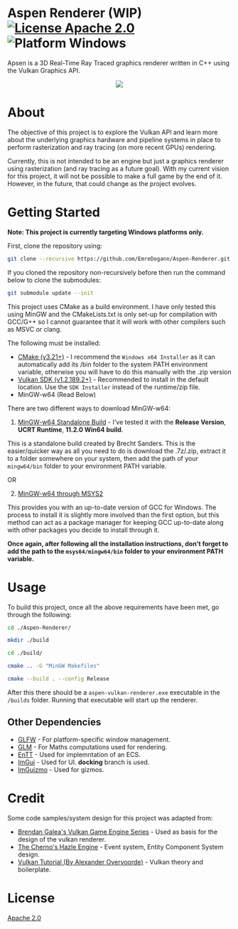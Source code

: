 # Aspen Renderer (WIP) [![License Apache 2.0](https://img.shields.io/github/license/EmreDogann/Aspen-Renderer)](https://github.com/EmreDogann/Aspen-Renderer/blob/master/LICENSE) ![Platform Windows](https://img.shields.io/badge/platform-Windows-informational)

Apsen is a 3D Real-Time Ray Traced graphics renderer written in C++ using the Vulkan Graphics API.

<p align="center">
  <img src="https://media.giphy.com/media/L9yhcWRevPCFhAeJ6o/giphy.gif"/>
</p>

# About 
The objective of this project is to explore the Vulkan API and learn more about the underlying graphics hardware and pipeline systems in place to perform rasterization and ray tracing (on more recent GPUs) rendering.

Currently, this is not intended to be an engine but just a graphics renderer using rasterization (and ray tracing as a future goal). With my current vision for this project, it will not be possible to make a full game by the end of it. However, in the future, that could change as the project evolves.

# Getting Started
**Note: This project is currently targeting Windows platforms only.**

First, clone the repository using:
```bash
git clone --recursive https://github.com/EmreDogann/Aspen-Renderer.git
```
If you cloned the repository non-recursively before then run the command below to clone the submodules:
```bash
git submodule update --init
```

This project uses CMake as a build environment. I have only tested this using MinGW and the CMakeLists.txt is only set-up for compilation with GCC/G++ so I cannot guarantee that it will work with other compilers such as MSVC or clang.

The following must be installed:
- [CMake (v3.21+)](https://cmake.org/download/) - I recommend the `Windows x64 Installer` as it can automatically add its /bin folder to the system PATH environment variable, otherwise you will have to do this manually with the .zip version
- [Vulkan SDK (v1.2.189.2+)](https://vulkan.lunarg.com/) - Recommended to install in the default location. Use the `SDK Installer` instead of the runtime/zip file.
- MinGW-w64 (Read Below)

There are two different ways to download MinGW-w64:
1. [MinGW-w64 Standalone Build](https://winlibs.com/) - I've tested it with the **Release Version**, **UCRT Runtime**, **11.2.0 Win64 build**.

This is a standalone build created by Brecht Sanders. This is the easier/quicker way as all you need to do is download the .7z/.zip, extract it to a folder somewhere on your system, then add the path of your `mingw64/bin` folder to your environment PATH variable.

OR

2. [MinGW-w64 through MSYS2](https://www.msys2.org/)

This provides you with an up-to-date version of GCC for Windows. The process to install it is slightly more involved than the first option, but this method can act as a package manager for keeping GCC up-to-date along with other packages you decide to install through it.

**Once again, after following all the installation instructions, don't forget to add the path to the `msys64/mingw64/bin` folder to your environment PATH variable.**

# Usage
To build this project, once all the above requirements have been met, go through the following:

```bash
cd ./Aspen-Renderer/

mkdir ./build

cd ./build/

cmake .. -G "MinGW Makefiles"

cmake --build . --config Release
```

After this there should be a `aspen-vulkan-renderer.exe` executable in the `/builds` folder. Running that executable will start up the renderer.

## Other Dependencies

- [GLFW](https://github.com/glfw/glfw) - For platform-specific window management.
- [GLM](https://github.com/g-truc/glm) - For Maths computations used for rendering.
- [EnTT](https://github.com/skypjack/entt) - Used for implemntation of an ECS.
- [ImGui](https://github.com/ocornut/imgui/tree/docking) - Used for UI. **docking** branch is used.
- [ImGuizmo](https://github.com/CedricGuillemet/ImGuizmo) - Used for gizmos.

# Credit
Some code samples/system design for this project was adapted from:
- [Brendan Galea's Vulkan Game Engine Series](https://www.youtube.com/watch?v=Y9U9IE0gVHA&list=PL8327DO66nu9qYVKLDmdLW_84-yE4auCR) - Used as basis for the design of the vulkan renderer.
- [The Cherno's Hazle Engine](https://github.com/TheCherno/Hazel) - Event system, Entity Component System design.
- [Vulkan Tutorial (By Alexander Overvoorde)](https://vulkan-tutorial.com/) - Vulkan theory and boilerplate.

# License
[Apache 2.0](https://github.com/EmreDogann/Aspen-Renderer/blob/master/LICENSE)
